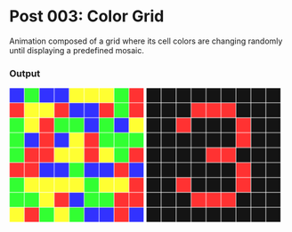 # Post 003: Color Grid

Animation composed of a grid where its cell colors are changing randomly until displaying a predefined mosaic.

### Output
<img src="doc/init.png" width="48%"> <img src="doc/end.png" width="48%">  
